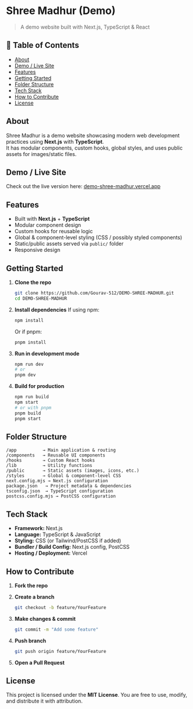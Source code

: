 # Shree Madhur (Demo)

> A demo website built with Next.js, TypeScript & React

## 🚀 Table of Contents

- [About](#about)  
- [Demo / Live Site](#demo--live-site)  
- [Features](#features)  
- [Getting Started](#getting-started)  
- [Folder Structure](#folder-structure)  
- [Tech Stack](#tech-stack)  
- [How to Contribute](#how-to-contribute)  
- [License](#license)


## About

Shree Madhur is a demo website showcasing modern web development practices using **Next.js** with **TypeScript**.  
It has modular components, custom hooks, global styles, and uses public assets for images/static files.

## Demo / Live Site

Check out the live version here: [demo-shree-madhur.vercel.app](https://demo-shree-madhur.vercel.app)  

## Features

- Built with **Next.js** + **TypeScript**  
- Modular component design  
- Custom hooks for reusable logic  
- Global & component-level styling (CSS / possibly styled components)  
- Static/public assets served via `public/` folder  
- Responsive design


## Getting Started

1. **Clone the repo**

   ```bash
   git clone https://github.com/Gourav-512/DEMO-SHREE-MADHUR.git
   cd DEMO-SHREE-MADHUR
   ```

2. **Install dependencies**
   If using npm:

   ```bash
   npm install
   ```

   Or if pnpm:

   ```bash
   pnpm install
   ```

3. **Run in development mode**

   ```bash
   npm run dev
   # or
   pnpm dev
   ```

4. **Build for production**

   ```bash
   npm run build
   npm start
   # or with pnpm
   pnpm build
   pnpm start
   ```

## Folder Structure

```
/app          → Main application & routing  
/components   → Reusable UI components  
/hooks        → Custom React hooks  
/lib          → Utility functions  
/public       → Static assets (images, icons, etc.)  
/styles       → Global & component-level CSS  
next.config.mjs → Next.js configuration  
package.json   → Project metadata & dependencies  
tsconfig.json  → TypeScript configuration  
postcss.config.mjs → PostCSS configuration  
```

## Tech Stack

* **Framework:** Next.js
* **Language:** TypeScript & JavaScript
* **Styling:** CSS (or Tailwind/PostCSS if added)
* **Bundler / Build Config:** Next.js config, PostCSS
* **Hosting / Deployment:** Vercel

## How to Contribute

1. **Fork the repo**
2. **Create a branch**

   ```bash
   git checkout -b feature/YourFeature
   ```
3. **Make changes & commit**

   ```bash
   git commit -m "Add some feature"
   ```
4. **Push branch**

   ```bash
   git push origin feature/YourFeature
   ```
5. **Open a Pull Request**


## License

This project is licensed under the **MIT License**.
You are free to use, modify, and distribute it with attribution.

